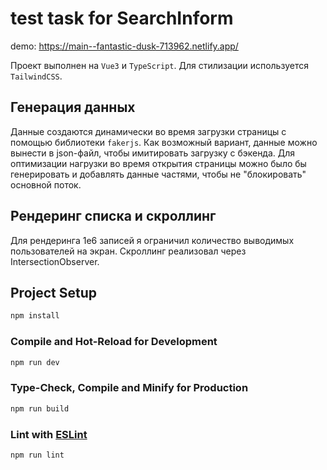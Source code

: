 # test task for SearchInform

demo: https://main--fantastic-dusk-713962.netlify.app/   

Проект выполнен на `Vue3` и `TypeScript`. Для стилизации используется `TailwindCSS`.

## Генерация данных

Данные создаются динамически во время загрузки страницы с помощью библиотеки `fakerjs`. Как возможный вариант, данные можно вынести в json-файл, чтобы имитировать загрузку с бэкенда. Для оптимизации нагрузки во время открытия страницы можно было бы генерировать и добавлять данные частями, чтобы не "блокировать" основной поток.

## Рендеринг списка и cкроллинг

Для рендеринга 1e6 записей я ограничил количество выводимых пользователей на экран.
Скроллинг реализовал через IntersectionObserver.

## Project Setup

```sh
npm install
```

### Compile and Hot-Reload for Development

```sh
npm run dev
```

### Type-Check, Compile and Minify for Production

```sh
npm run build
```

### Lint with [ESLint](https://eslint.org/)

```sh
npm run lint
```
